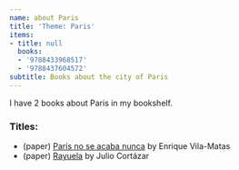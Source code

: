 ```yaml
---
name: about Paris
title: 'Theme: Paris'
items:
- title: null
  books:
  - '9788433968517'
  - '9788437604572'
subtitle: Books about the city of Paris
---
```

I have 2 books about Paris in my bookshelf.

### Titles:
- (paper) [París no se acaba nunca](/books/info/9788433968517) by Enrique Vila-Matas
- (paper) [Rayuela](/books/info/9788437604572) by Julio Cortázar
